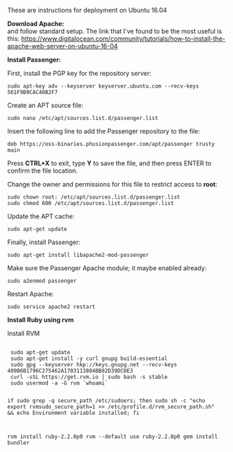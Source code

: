 These are instructions for deployment on Ubuntu 16.04

<b>Download Apache:</b></br>
and follow standard setup. The link that I've found to be the most useful is this: https://www.digitalocean.com/community/tutorials/how-to-install-the-apache-web-server-on-ubuntu-16-04

<b>Install Passenger:</b> </br>

<p>First, install the PGP key for the repository server:</p>
<code langs="">sudo apt-key adv --keyserver keyserver.ubuntu.com --recv-keys 561F9B9CAC40B2F7
</code>
<p>Create an APT source file:</p>
<code langs="">sudo nano /etc/apt/sources.list.d/passenger.list
</code>
<p>Insert the following line to add the Passenger repository to the file:</p>
<code langs="">deb https://oss-binaries.phusionpassenger.com/apt/passenger trusty main
</code>
<p>Press <strong>CTRL+X</strong> to exit, type <strong>Y</strong> to save the file, and then press ENTER to confirm the file location.</p>

<p>Change the owner and permissions for this file to restrict access to <strong>root</strong>:</p>
<code langs="">sudo chown root: /etc/apt/sources.list.d/passenger.list
sudo chmod 600 /etc/apt/sources.list.d/passenger.list
</code>
<p>Update the APT cache:</p>
<code langs="">sudo apt-get update
</code>
<p>Finally, install Passenger:</p>
<code langs="">sudo apt-get install libapache2-mod-passenger
</code>
<p>Make sure the Passenger Apache module; it maybe enabled already:</p>
<code langs="">sudo a2enmod passenger
</code>
<p>Restart Apache:</p>
<code langs="">sudo service apache2 restart
</code>

<b> Install Ruby using rvm </b></br>
<p> Install RVM</p>
<code>
 sudo apt-get update
 sudo apt-get install -y curl gnupg build-essential
 sudo gpg --keyserver hkp://keys.gnupg.net --recv-keys 409B6B1796C275462A1703113804BB82D39DC0E3
 curl -sSL https://get.rvm.io | sudo bash -s stable
 sudo usermod -a -G rvm `whoami`
  
 if sudo grep -q secure_path /etc/sudoers; then sudo sh -c "echo export rvmsudo_secure_path=1 >> /etc/profile.d/rvm_secure_path.sh" && echo Environment variable installed; fi

rvm install ruby-2.2.0p0
rvm --default use ruby-2.2.0p0
gem install bundler
</code>
